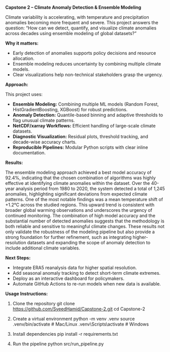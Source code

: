 **Capstone 2 – Climate Anomaly Detection & Ensemble Modeling**

Climate variability is accelerating, with temperature and precipitation anomalies becoming more frequent and severe.
This project answers the question:
“How can we detect, quantify, and visualize climate anomalies across decades using ensemble modeling of global datasets?”

**Why it matters:**
- Early detection of anomalies supports policy decisions and resource allocation.
- Ensemble modeling reduces uncertainty by combining multiple climate models.
- Clear visualizations help non-technical stakeholders grasp the urgency.

**Approach:**

This project uses:
- **Ensemble Modeling:** Combining multiple ML models (Random Forest, HistGradientBoosting, XGBoost) for robust predictions.
- **Anomaly Detection:** Quantile-based binning and adaptive thresholds to flag unusual climate patterns.
- **NetCDF/xarray Workflows:** Efficient handling of large-scale climate datasets.
- **Diagnostic Visualization:** Residual plots, threshold tracking, and decade-wise accuracy charts.
- **Reproducible Pipelines:** Modular Python scripts with clear inline documentation.

**Results:**

The ensemble modeling approach achieved a best model accuracy of 92.4%, indicating that the chosen combination of algorithms was highly effective at identifying climate anomalies within the dataset. Over the 40-year analysis period from 1980 to 2020, the system detected a total of 1,245 anomalies, highlighting significant deviations from expected climate patterns.
One of the most notable findings was a mean temperature shift of +1.2°C across the studied regions. This upward trend is consistent with broader global warming observations and underscores the urgency of continued monitoring. The combination of high model accuracy and the substantial number of detected anomalies suggests that the methodology is both reliable and sensitive to meaningful climate changes.
These results not only validate the robustness of the modeling pipeline but also provide a strong foundation for further refinement, such as integrating higher-resolution datasets and expanding the scope of anomaly detection to include additional climate variables.

**Next Steps:**

- Integrate ERA5 reanalysis data for higher spatial resolution.
- Add seasonal anomaly tracking to detect short-term climate extremes.
- Deploy as an interactive dashboard for policymakers.
- Automate GitHub Actions to re-run models when new data is available.

**Usage Instructions:**

1. Clone the repository
git clone https://github.com/SyeedHamid/Capstone-2.git
cd Capstone-2


2. Create a virtual environment
python -m venv .venv
source .venv/bin/activate   # Mac/Linux
.venv\Scripts\activate      # Windows


3. Install dependencies
pip install -r requirements.txt


4. Run the pipeline
python src/run_pipeline.py




